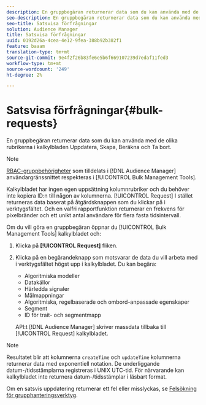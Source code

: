 ```yaml
---
description: En gruppbegäran returnerar data som du kan använda med de olika rubrikerna i kalkylbladen Uppdatera, Skapa, Beräkna och Ta bort.
seo-description: En gruppbegäran returnerar data som du kan använda med de olika rubrikerna i kalkylbladen Uppdatera, Skapa, Beräkna och Ta bort.
seo-title: Satsvisa förfrågningar
solution: Audience Manager
title: Satsvisa förfrågningar
uuid: 0192d26a-4cea-4e12-9fea-388b92b382f1
feature: baaam
translation-type: tm+mt
source-git-commit: 9e4f2f26b83fe6e5b6f669107239d7edaf11fed3
workflow-type: tm+mt
source-wordcount: '249'
ht-degree: 2%

---
```



# Satsvisa förfrågningar{#bulk-requests}

En gruppbegäran returnerar data som du kan använda med de olika rubrikerna i kalkylbladen Uppdatera, Skapa, Beräkna och Ta bort.

<!-- 

t_bulk_requests.xml

 -->

>[!NOTE]
>
>[RBAC-gruppbehörigheter](../../features/administration/administration-overview.md) som tilldelats i [!DNL Audience Manager] användargränssnittet respekteras i [!UICONTROL Bulk Management Tools].

Kalkylbladet har ingen egen uppsättning kolumnrubriker och du behöver inte kopiera ID:n till någon av kolumnerna. [!UICONTROL Request] I stället returneras data baserat på åtgärdsknappen som du klickar på i verktygsfältet. Och en valfri rapportfunktion returnerar en frekvens för pixelbränder och ett unikt antal användare för flera fasta tidsintervall.

Om du vill göra en gruppbegäran öppnar du [!UICONTROL Bulk Management Tools] kalkylbladet och:

1. Klicka på **[!UICONTROL Request]** fliken.
2. Klicka på en begärandeknapp som motsvarar de data du vill arbeta med i verktygsfältet högst upp i kalkylbladet. Du kan begära:

   * Algoritmiska modeller
   * Datakällor
   * Härledda signaler
   * Målmappningar
   * Algoritmiska, regelbaserade och ombord-anpassade egenskaper
   * Segment 
   * ID för trait- och segmentmapp

   API:t [!DNL Audience Manager] skriver massdata tillbaka till [!UICONTROL Request] kalkylbladet.

>[!NOTE]
>
>Resultatet blir att kolumnerna `createTime` och `updateTime` kolumnerna returnerar data med exponentiell notation. De underliggande datum-/tidsstämplarna registreras i UNIX UTC-tid. För närvarande kan kalkylbladet inte returnera datum-/tidsstämplar i läsbart format.

Om en satsvis uppdatering returnerar ett fel eller misslyckas, se [Felsökning för grupphanteringsverktyg](../../reference/bulk-management-tools/bulk-troubleshooting.md).
